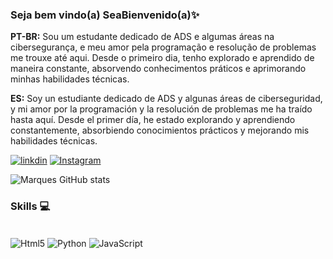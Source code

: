
### Seja bem vindo(a) Sea ​​Bienvenido(a)✨
<body>
    <div class="center">
        <p><b>PT-BR:</b> Sou um estudante dedicado de ADS e algumas áreas na cibersegurança, e meu amor pela programação e resolução de problemas me trouxe até aqui. Desde o primeiro dia, tenho explorado e aprendido de maneira constante, absorvendo conhecimentos práticos e aprimorando minhas habilidades técnicas.</p>
        <p><b>ES:</b> Soy un estudiante dedicado de ADS y algunas áreas de ciberseguridad, y mi amor por la programación y la resolución de problemas me ha traído hasta aquí. Desde el primer día, he estado explorando y aprendiendo constantemente, absorbiendo conocimientos prácticos y mejorando mis habilidades técnicas.</p>
    </div>
</body>

[![linkdin](https://img.shields.io/badge/LinkedIn-0077B5?style=for-the-badge&logo=linkedin&logoColor=white)](https://br.linkedin.com/in/j%C3%BAlia-marques-18733a224)
[![Instagram](https://img.shields.io/badge/Instagram-E4405F?style=for-the-badge&logo=instagram&logoColor=white)](https://www.instagram.com/c4os_000/?igshid=OGQ5ZDc2ODk2ZA%3D%3D)

![Marques GitHub stats](https://github-readme-stats.vercel.app/api?username=zJuliazzZ&show_icons=true&theme=synthwave)

### Skills 💻

<div style="display: inline_block"><br>
    <img align= "center" alt="Html5" src="https://img.shields.io/badge/HTML5-E34F26?style=for-the-badge&logo=html5&logoColor=white">
    <img align= "center" alt="Python" src="https://img.shields.io/badge/Python-14354C?style=for-the-badge&logo=python&logoColor=white">
    <img align= "center" alt="JavaScript" src="https://img.shields.io/badge/JavaScript-F7DF1E?style=for-the-badge&logo=javascript&logoColor=black">
    <img align= "center" alt="" src="">
</div>

